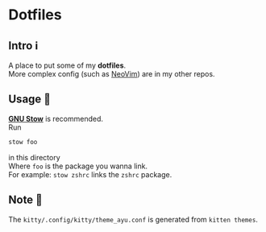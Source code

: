 # Dotfiles

## Intro :information_source:

A place to put some of my **dotfiles**.  
More complex config (such as [NeoVim](https://github.com/suxyio/Nvim_Conf)) are in my other repos.

## Usage :calling:

**[GNU Stow](https://www.gnu.org/software/stow)** is recommended.  
Run

```bash
stow foo
```

in this directory  
Where `foo` is the package you wanna link.  
For example: `stow zshrc` links the `zshrc` package.

## Note :memo:

The `kitty/.config/kitty/theme_ayu.conf` is generated from `kitten themes`.
